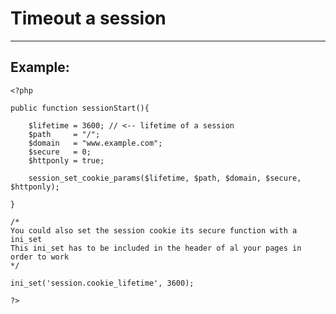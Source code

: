 # Timeout a session
-------

## Example:


    <?php

	public function sessionStart(){

		$lifetime = 3600; // <-- lifetime of a session
		$path     = "/";
		$domain   = "www.example.com";
		$secure   = 0;
		$httponly = true;

		session_set_cookie_params($lifetime, $path, $domain, $secure, $httponly);

	}

	/*
	You could also set the session cookie its secure function with a ini_set
	This ini_set has to be included in the header of al your pages in order to work
	*/

	ini_set('session.cookie_lifetime', 3600);

    ?>
